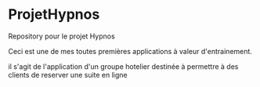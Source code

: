 # ProjetHypnos
Repository pour le projet Hypnos

Ceci est une de mes toutes premières applications à valeur d'entrainement.

il s'agit de l'application d'un groupe hotelier destinée à permettre à des clients de reserver une suite en ligne 

